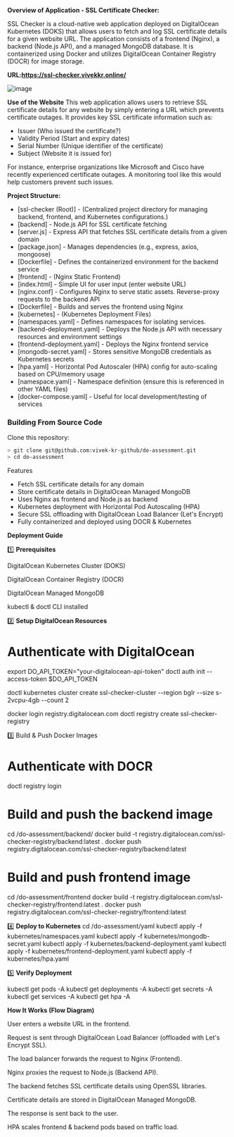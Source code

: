 **Overview of Application - SSL Certificate Checker:**

SSL Checker is a cloud-native web application deployed on DigitalOcean Kubernetes (DOKS) that allows users to fetch and log SSL certificate details for a given website URL. The application consists of a frontend (Nginx), a backend (Node.js API), and a managed MongoDB database. It is containerized using Docker and utilizes DigitalOcean Container Registry (DOCR) for image storage.

**URL:https://ssl-checker.vivekkr.online/**

![image](https://github.com/user-attachments/assets/c70e476d-8f4b-4dc2-806e-71d7292d1d4e)


**Use of the Website**
This web application allows users to retrieve SSL certificate details for any website by simply entering a URL which prevents certificate outages. It provides key SSL certificate information such as:
* Issuer (Who issued the certificate?)
* Validity Period (Start and expiry dates)
* Serial Number (Unique identifier of the certificate)
* Subject (Website it is issued for)
  
For instance, enterprise organizations like Microsoft and Cisco have recently experienced certificate outages. A monitoring tool like this would help customers prevent such issues.

**Project Structure:**
* [ssl-checker (Root)] - (Centralized project directory for managing backend, frontend, and Kubernetes configurations.)
* [backend] - Node.js API for SSL certificate fetching
* [server.js] - Express API that fetches SSL certificate details from a given domain
* [package.json] - Manages dependencies (e.g., express, axios, mongoose)
* [Dockerfile] - Defines the containerized environment for the backend service
* [frontend] - (Nginx Static Frontend)
* [index.html] - Simple UI for user input (enter website URL)
* [nginx.conf] - Configures Nginx to serve static assets. Reverse-proxy requests to the backend API
* [Dockerfile] - Builds and serves the frontend using Nginx
* [kubernetes] - (Kubernetes Deployment Files)
* [namespaces.yaml] - Defines namespaces for isolating services.
* [backend-deployment.yaml] - Deploys the Node.js API with necessary resources and environment settings
* [frontend-deployment.yaml] - Deploys the Nginx frontend service
* [mongodb-secret.yaml] - Stores sensitive MongoDB credentials as Kubernetes secrets
* [hpa.yaml] - Horizontal Pod Autoscaler (HPA) config for auto-scaling based on CPU/memory usage
* [namespace.yaml] - Namespace definition (ensure this is referenced in other YAML files)
* [docker-compose.yaml] - Useful for local development/testing of services

### Building From Source Code
Clone this repository:

```bash
> git clone git@github.com:vivek-kr-github/do-assessment.git
> cd do-assessment
```
Features

* Fetch SSL certificate details for any domain
* Store certificate details in DigitalOcean Managed MongoDB
* Uses Nginx as frontend and Node.js as backend
* Kubernetes deployment with Horizontal Pod Autoscaling (HPA)
* Secure SSL offloading with DigitalOcean Load Balancer (Let's Encrypt)
* Fully containerized and deployed using DOCR & Kubernetes

**Deployment Guide**

1️⃣ **Prerequisites**

DigitalOcean Kubernetes Cluster (DOKS)

DigitalOcean Container Registry (DOCR)

DigitalOcean Managed MongoDB

kubectl & doctl CLI installed

2️⃣ **Setup DigitalOcean Resources**

# Authenticate with DigitalOcean
export DO_API_TOKEN="your-digitalocean-api-token"
doctl auth init --access-token $DO_API_TOKEN

doctl kubernetes cluster create ssl-checker-cluster --region bglr --size s-2vcpu-4gb --count 2

docker login registry.digitalocean.com
doctl registry create ssl-checker-registry

3️⃣ Build & Push Docker Images

# Authenticate with DOCR
doctl registry login

# Build and push the backend image
cd /do-assessment/backend/
docker build -t registry.digitalocean.com/ssl-checker-registry/backend:latest .
docker push registry.digitalocean.com/ssl-checker-registry/backend:latest

# Build and push frontend image
cd /do-assessment/frontend
docker build -t registry.digitalocean.com/ssl-checker-registry/frontend:latest .
docker push registry.digitalocean.com/ssl-checker-registry/frontend:latest

4️⃣ **Deploy to Kubernetes**
cd /do-assessment/yaml
kubectl apply -f kubernetes/namespaces.yaml
kubectl apply -f kubernetes/mongodb-secret.yaml
kubectl apply -f kubernetes/backend-deployment.yaml
kubectl apply -f kubernetes/frontend-deployment.yaml
kubectl apply -f kubernetes/hpa.yaml

5️⃣ **Verify Deployment**

kubectl get pods -A
kubectl get deployments -A
kubectl get secrets -A
kubectl get services -A
kubectl get hpa -A

**How It Works (Flow Diagram)**

User enters a website URL in the frontend.

Request is sent through DigitalOcean Load Balancer (offloaded with Let's Encrypt SSL).

The load balancer forwards the request to Nginx (Frontend).

Nginx proxies the request to Node.js (Backend API).

The backend fetches SSL certificate details using OpenSSL libraries.

Certificate details are stored in DigitalOcean Managed MongoDB.

The response is sent back to the user.

HPA scales frontend & backend pods based on traffic load.
